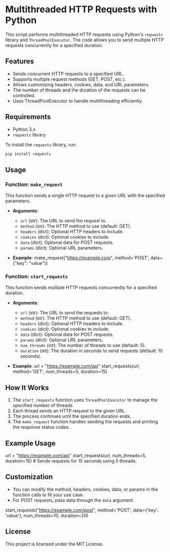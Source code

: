 # Multithreaded HTTP Requests with Python

This script performs multithreaded HTTP requests using Python's `requests` library and `ThreadPoolExecutor`. The code allows you to send multiple HTTP requests concurrently for a specified duration.

## Features
- Sends concurrent HTTP requests to a specified URL.
- Supports multiple request methods (GET, POST, etc.).
- Allows customizing headers, cookies, data, and URL parameters.
- The number of threads and the duration of the requests can be controlled.
- Uses ThreadPoolExecutor to handle multithreading efficiently.

## Requirements
- Python 3.x
- `requests` library

To install the `requests` library, run:
```bash
pip install requests
```

## Usage

### Function: `make_request`
This function sends a single HTTP request to a given URL with the specified parameters.
- **Arguments**:
  - `url` (str): The URL to send the request to.
  - `method` (str): The HTTP method to use (default: GET).
  - `headers` (dict): Optional HTTP headers to include.
  - `cookies` (dict): Optional cookies to include.
  - `data` (dict): Optional data for POST requests.
  - `params` (dict): Optional URL parameters.

- **Example**:
make_request("https://example.com", method='POST', data={"key": "value"})

### Function: `start_requests`
This function sends multiple HTTP requests concurrently for a specified duration.
- **Arguments**:
  - `url` (str): The URL to send the requests to.
  - `method` (str): The HTTP method to use (default: GET).
  - `headers` (dict): Optional HTTP headers to include.
  - `cookies` (dict): Optional cookies to include.
  - `data` (dict): Optional data for POST requests.
  - `params` (dict): Optional URL parameters.
  - `num_threads` (int): The number of threads to use (default: 5).
  - `duration` (int): The duration in seconds to send requests (default: 10 seconds).

- **Example**:
url = "https://example.com/api"
start_requests(url, method='GET', num_threads=5, duration=15)

## How It Works
1. The `start_requests` function uses `ThreadPoolExecutor` to manage the specified number of threads.
2. Each thread sends an HTTP request to the given URL.
3. The process continues until the specified duration ends.
4. The `make_request` function handles sending the requests and printing the response status codes.

## Example Usage
url = "https://example.com/api"
start_requests(url, num_threads=5, duration=15)  # Sends requests for 15 seconds using 5 threads.

## Customization
- You can modify the method, headers, cookies, data, or params in the function calls to fit your use case.
- For POST requests, pass data through the `data` argument.

start_requests("https://example.com/post", method='POST', data={'key': 'value'}, num_threads=10, duration=20)

## License
This project is licensed under the MIT License.
